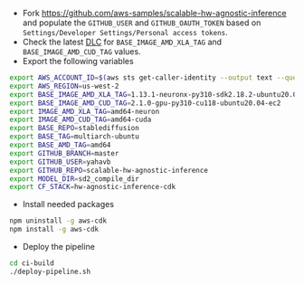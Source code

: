
* Fork https://github.com/aws-samples/scalable-hw-agnostic-inference and populate the `GITHUB_USER` and `GITHUB_OAUTH_TOKEN` based on `Settings/Developer Settings/Personal access tokens`.
* Check the latest [DLC](https://github.com/aws/deep-learning-containers/blob/master/available_images.md) for `BASE_IMAGE_AMD_XLA_TAG` and `BASE_IMAGE_AMD_CUD_TAG` values.
* Export the following variables
```bash
export AWS_ACCOUNT_ID=$(aws sts get-caller-identity --output text --query Account)
export AWS_REGION=us-west-2
export BASE_IMAGE_AMD_XLA_TAG=1.13.1-neuronx-py310-sdk2.18.2-ubuntu20.04
export BASE_IMAGE_AMD_CUD_TAG=2.1.0-gpu-py310-cu118-ubuntu20.04-ec2
export IMAGE_AMD_XLA_TAG=amd64-neuron
export IMAGE_AMD_CUD_TAG=amd64-cuda
export BASE_REPO=stablediffusion
export BASE_TAG=multiarch-ubuntu
export BASE_AMD_TAG=amd64
export GITHUB_BRANCH=master
export GITHUB_USER=yahavb
export GITHUB_REPO=scalable-hw-agnostic-inference
export MODEL_DIR=sd2_compile_dir
export CF_STACK=hw-agnostic-inference-cdk
```
* Install needed packages

```bash
npm uninstall -g aws-cdk
npm install -g aws-cdk
```

* Deploy the pipeline

```bash
cd ci-build
./deploy-pipeline.sh
```
